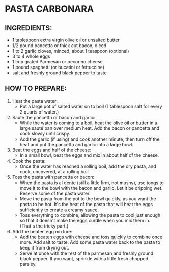 #  PASTA CARBONARA
## INGREDIENTS:
- 1 tablespoon extra virgin olive oil or unsalted butter
- 1/2 pound pancetta or thick cut bacon, diced
- 1 to 2 garlic cloves, minced, about 1 teaspoon (optional)
- 3 to 4 whole eggs
- 1 cup grated Parmesan or pecorino cheese
- 1 pound spaghetti (or bucatini or fettuccine)
- salt and freshly ground black pepper to taste
## HOW TO PREPARE:

1. Heat the pasta water:
    - Put a large pot of salted water on to boil (1 tablespoon salt for every 2 quarts of water.)
2. Sauté the pancetta or bacon and garlic:
    - While the water is coming to a boil, heat the olive oil or butter in a large sauté pan over medium heat. Add the bacon or pancetta and cook slowly until crispy.
    - Add the garlic (if using) and cook another minute, then turn off the heat and put the pancetta and garlic into a large bowl.
3. Beat the eggs and half of the cheese:
    - In a small bowl, beat the eggs and mix in about half of the cheese.
4. Cook the pasta:
    - Once the water has reached a rolling boil, add the dry pasta, and cook, uncovered, at a rolling boil.
5. Toss the pasta with pancetta or bacon:
    - When the pasta is al dente (still a little firm, not mushy), use tongs to move it to the bowl with the bacon and garlic. Let it be dripping wet. Reserve some of the pasta water.
    - Move the pasta from the pot to the bowl quickly, as you want the pasta to be hot. It's the heat of the pasta that will heat the eggs sufficiently to create a creamy sauce.
    - Toss everything to combine, allowing the pasta to cool just enough so that it doesn't make the eggs curdle when you mix them in. (That's the tricky part.)
6. Add the beaten egg mixture:
    - Add the beaten eggs with cheese and toss quickly to combine once more. Add salt to taste. Add some pasta water back to the pasta to keep it from drying out.
    - Serve at once with the rest of the parmesan and freshly ground black pepper. If you want, sprinkle with a little fresh chopped parsley.